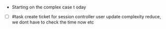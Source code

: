 - Starting on the complex case t oday
- [ ] #task create ticket for session controller user update complexity reduce, we dont have to check the time now etc